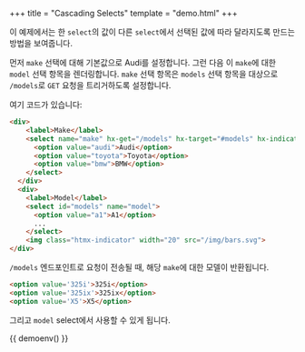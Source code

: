 +++
title = "Cascading Selects"
template = "demo.html"
+++

이 예제에서는 한 `select`의 값이 다른 `select`에서 선택된 값에 따라 달라지도록 만드는 방법을 보여줍니다.

먼저 `make` 선택에 대해 기본값으로 Audi를 설정합니다. 그런 다음 이 `make`에 대한 `model` 선택 항목을 렌더링합니다. 
`make` 선택 항목은 `models` 선택 항목을 대상으로 `/models`로 `GET` 요청을 트리거하도록 설정합니다.

여기 코드가 있습니다:

```html
<div>
    <label>Make</label>
    <select name="make" hx-get="/models" hx-target="#models" hx-indicator=".htmx-indicator">
      <option value="audi">Audi</option>
      <option value="toyota">Toyota</option>
      <option value="bmw">BMW</option>
    </select>
  </div>
  <div>
    <label>Model</label>
    <select id="models" name="model">
      <option value="a1">A1</option>
      ...
    </select>
    <img class="htmx-indicator" width="20" src="/img/bars.svg">
</div>
```

`/models` 엔드포인트로 요청이 전송될 때, 해당 `make`에 대한 모델이 반환됩니다.

```html
<option value='325i'>325i</option>
<option value='325ix'>325ix</option>
<option value='X5'>X5</option> 
```

그리고 `model` select에서 사용할 수 있게 됩니다.

{{ demoenv() }}

<script>

    //=========================================================================
    // Fake Server Side Code
    //=========================================================================

    // routes
    init("/demo", function(request, params){
      return formTemplate();
    });
    
    onGet(/models.*/, function (request, params) {
        var make = dataStore.findMake(params['make']);
        return modelOptionsTemplate(make['models']);
    });
    
    // templates
    function formTemplate() {
      return `  <h3>Pick A Make/Model</h3>              
<form>
  <div>
    <label >Make</label>
    <select name="make" hx-get="/models" hx-target="#models" hx-indicator=".htmx-indicator">
      <option value="audi">Audi</option>
      <option value="toyota">Toyota</option>
      <option value="bmw">BMW</option>
    </select>
  </div>
  <div>
    <label>Model</label>
    <select id="models" name="model">
      <option value="a1">A1</option>
      <option value="a3">A3</option>
      <option value="a6">A6</option>
    </select>
    <img class="htmx-indicator" width="20" src="/img/bars.svg">    
  </div>
</form>`;
    }

    function modelOptionsTemplate(make) {
      return make.map(function(val) {
        return "<option value='" + val + "'>" + val +"</option>";
      }).join("\n");
    }

    var dataStore = function(){
      var data = {
        audi : { models : ["A1", "A4", "A6"] },
        toyota : { models : ["Landcruiser", "Tacoma", "Yaris"] },
        bmw : { models : ["325i", "325ix", "X5"] }
      };
      return {
        findMake : function(make) {
          return data[make];
        }
      }
    }()
</script>
